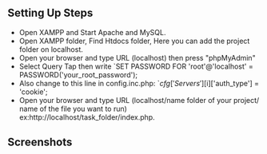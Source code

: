 ## Setting Up Steps
- Open XAMPP and Start Apache and MySQL.
- Open XAMPP folder, Find Htdocs folder, Here you can add the project folder on localhost.
- Open your browser and type URL (localhost) then press "phpMyAdmin"
- Select Query Tap then write `SET PASSWORD FOR 'root'@'localhost' = PASSWORD('your_root_password');
- Also change to this line in config.inc.php: `$cfg['Servers'][$i]['auth_type'] = 'cookie';
- Open your browser and type URL (localhost/name folder of your project/ name of the file you want to run) ex:http://localhost/task_folder/index.php.

## Screenshots

